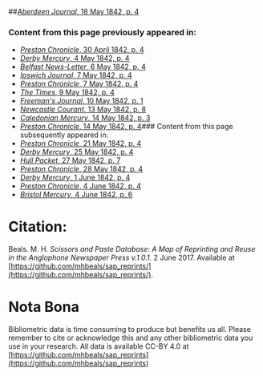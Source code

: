 ##[*Aberdeen Journal*, 18 May 1842, p. 4](https://mhbeals.github.io/sap_html/Aberdeen-Journal/Aberdeen-Journal-18-May-1842-p-4)

### Content from this page previously appeared in:
+ [*Preston Chronicle*, 30 April 1842, p. 4](https://mhbeals.github.io/sap_html/Preston-Chronicle/Preston-Chronicle-30-April-1842-p-4)
+ [*Derby Mercury*, 4 May 1842, p. 4](https://mhbeals.github.io/sap_html/Derby-Mercury/Derby-Mercury-4-May-1842-p-4)
+ [*Belfast News-Letter*, 6 May 1842, p. 4](https://mhbeals.github.io/sap_html/Belfast-News-Letter/Belfast-News-Letter-6-May-1842-p-4)
+ [*Ipswich Journal*, 7 May 1842, p. 4](https://mhbeals.github.io/sap_html/Ipswich-Journal/Ipswich-Journal-7-May-1842-p-4)
+ [*Preston Chronicle*, 7 May 1842, p. 4](https://mhbeals.github.io/sap_html/Preston-Chronicle/Preston-Chronicle-7-May-1842-p-4)
+ [*The Times*, 9 May 1842, p. 4](https://mhbeals.github.io/sap_html/The-Times/The-Times-9-May-1842-p-4)
+ [*Freeman's Journal*, 10 May 1842, p. 1](https://mhbeals.github.io/sap_html/Freeman's-Journal/Freeman's-Journal-10-May-1842-p-1)
+ [*Newcastle Courant*, 13 May 1842, p. 8](https://mhbeals.github.io/sap_html/Newcastle-Courant/Newcastle-Courant-13-May-1842-p-8)
+ [*Caledonian Mercury*, 14 May 1842, p. 3](https://mhbeals.github.io/sap_html/Caledonian-Mercury/Caledonian-Mercury-14-May-1842-p-3)
+ [*Preston Chronicle*, 14 May 1842, p. 4](https://mhbeals.github.io/sap_html/Preston-Chronicle/Preston-Chronicle-14-May-1842-p-4)### Content from this page subsequently appeared in:
+ [*Preston Chronicle*, 21 May 1842, p. 4](https://mhbeals.github.io/sap_html/Preston-Chronicle/Preston-Chronicle-21-May-1842-p-4)
+ [*Derby Mercury*, 25 May 1842, p. 4](https://mhbeals.github.io/sap_html/Derby-Mercury/Derby-Mercury-25-May-1842-p-4)
+ [*Hull Packet*, 27 May 1842, p. 7](https://mhbeals.github.io/sap_html/Hull-Packet/Hull-Packet-27-May-1842-p-7)
+ [*Preston Chronicle*, 28 May 1842, p. 4](https://mhbeals.github.io/sap_html/Preston-Chronicle/Preston-Chronicle-28-May-1842-p-4)
+ [*Derby Mercury*, 1 June 1842, p. 4](https://mhbeals.github.io/sap_html/Derby-Mercury/Derby-Mercury-1-June-1842-p-4)
+ [*Preston Chronicle*, 4 June 1842, p. 4](https://mhbeals.github.io/sap_html/Preston-Chronicle/Preston-Chronicle-4-June-1842-p-4)
+ [*Bristol Mercury*, 4 June 1842, p. 6](https://mhbeals.github.io/sap_html/Bristol-Mercury/Bristol-Mercury-4-June-1842-p-6)
                    
# Citation: 

Beals. M. H. *Scissors and Paste Database: A Map of Reprinting and Reuse in the Anglophone Newspaper Press v.1.0.1.* 2 June 2017. Available at [https://github.com/mhbeals/sap_reprints/](https://github.com/mhbeals/sap_reprints/). 
                    
# Nota Bona

Bibliometric data is time consuming to produce but benefits us all. Please remember to cite or acknowledge this and any other bibliometric data you use in your research. All data is available CC-BY 4.0 at [https://github.com/mhbeals/sap_reprints](https://github.com/mhbeals/sap_reprints)